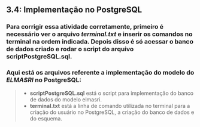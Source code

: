 ## 3.4:  Implementação no PostgreSQL
### Para corrigir essa atividade corretamente, primeiro é necessário ver o arquivo *terminal.txt* e inserir os comandos no terminal na ordem indicada. Depois disso é só acessar o banco de dados criado e rodar o script do arquivo **scriptPostgreSQL.sql**.

### Aqui está os arquivos referente a implementação do modelo do *ELMASRI* no PostgreSQL:

>- **scriptPostgreSQL.sql** está o script para implementação do banco de dados do modelo elmasri.
>- **terminal.txt** está a linha de comando utilizada no terminal para a criação do usuário no PostgreSQL, a criação do banco de dados e do esquema.

